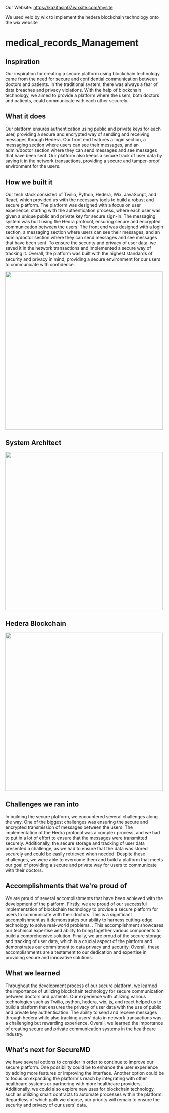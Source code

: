 Our Website: https://kazitasin07.wixsite.com/mysite

We used velo by wix to implement the hedera blockchain technology onto the wix website

# medical_records_Management

## Inspiration

Our inspiration for creating a secure platform using blockchain technology came from the need for secure and confidential communication between doctors and patients. In the traditional system, there was always a fear of data breaches and privacy violations. With the help of blockchain technology, we aimed to provide a platform where the users, both doctors and patients, could communicate with each other securely. 

## What it does

Our platform ensures authentication using public and private keys for each user, providing a secure and encrypted way of sending and receiving messages through Hedera. Our front end features a login section, a messaging section where users can see their messages, and an admin/doctor section where they can send messages and see messages that have been sent. Our platform also keeps a secure track of user data by saving it in the network transactions, providing a secure and tamper-proof environment for the users.


## How we built it

Our tech stack consisted of Twilio, Python, Hedera, Wix, JavaScript, and React, which provided us with the necessary tools to build a robust and secure platform. The platform was designed with a focus on user experience, starting with the authentication process, where each user was given a unique public and private key for secure sign-in. The messaging system was built using the Hedra protocol, ensuring secure and encrypted communication between the users. The front end was designed with a login section, a messaging section where users can see their messages, and an admin/doctor section where they can send messages and see messages that have been sent. To ensure the security and privacy of user data, we saved it in the network transactions and implemented a secure way of tracking it. Overall, the platform was built with the highest standards of security and privacy in mind, providing a secure environment for our users to communicate with confidence.

<img src="http://g.recordit.co/bUeotlRuoF.gif" width=500><br>

## System Architect

<img src="http://g.recordit.co/XMpJ95HRz7.gif" width=500><br>
## Hedera Blockchain

<img src="http://g.recordit.co/eb3AbFQNnT.gif" width=500><br>


## Challenges we ran into

In building the secure platform, we encountered several challenges along the way. One of the biggest challenges was ensuring the secure and encrypted transmission of messages between the users. The implementation of the Hedra protocol was a complex process, and we had to put in a lot of effort to ensure that the messages were transmitted securely.  Additionally, the secure storage and tracking of user data presented a challenge, as we had to ensure that the data was stored securely and could be easily retrieved when needed. Despite these challenges, we were able to overcome them and build a platform that meets our goal of providing a secure and private way for users to communicate with their doctors.

## Accomplishments that we're proud of

We are proud of several accomplishments that have been achieved with the development of the platform. Firstly, we are proud of our successful implementation of blockchain technology to provide a secure platform for users to communicate with their doctors. This is a significant accomplishment as it demonstrates our ability to harness cutting-edge technology to solve real-world problems. . This accomplishment showcases our technical expertise and ability to bring together various components to build a comprehensive solution. Finally, we are proud of the secure storage and tracking of user data, which is a crucial aspect of the platform and demonstrates our commitment to data privacy and security. Overall, these accomplishments are a testament to our dedication and expertise in providing secure and innovative solutions.


## What we learned

Throughout the development process of our secure platform, we learned the importance of utilizing blockchain technology for secure communication between doctors and patients. Our experience with utilizing various technologies such as Twilio, python, hedera, wix, js, and react helped us to build a platform that ensures the privacy of user data with the use of public and private key authentication. The ability to send and receive messages through hedera while also tracking users' data in network transactions was a challenging but rewarding experience. Overall, we learned the importance of creating secure and private communication systems in the healthcare industry.


## What's next for SecureMD
we have several options to consider in order to continue to improve our secure platform. One possibility could be to enhance the user experience by adding more features or improving the interface. Another option could be to focus on expanding the platform's reach by integrating with other healthcare systems or partnering with more healthcare providers. Additionally, we could also explore new uses for blockchain technology, such as utilizing smart contracts to automate processes within the platform. Regardless of which path we choose, our priority will remain to ensure the security and privacy of our users' data.
